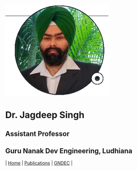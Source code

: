 ![x](Images/Untitled.png)
# Dr. Jagdeep Singh
## Assistant Professor
## Guru Nanak Dev Engineering, Ludhiana

| [Home](Home.md) | [Publications](Publications.md) | [GNDEC](https://www.gndec.ac.in/) |
